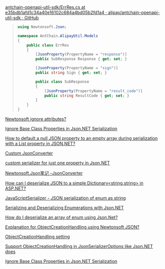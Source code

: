 [antchain-openapi-util-sdk/ErrRes.cs at e35bdb1afd1c34a40e16102c684a4bd05b2fd1a4 · alipay/antchain-openapi-util-sdk · GitHub](https://github.com/alipay/antchain-openapi-util-sdk/blob/e35bdb1afd1c34a40e16102c684a4bd05b2fd1a4/csharp/core/Models/ErrRes.cs#L4-L22)

> ```csharp
> using Newtonsoft.Json;
> 
> namespace AntChain.AlipayUtil.Models
> {
>     public class ErrRes
>     {
>         [JsonProperty(PropertyName = "response")]
>         public SubResponse Response { get; set; }
> 
>         [JsonProperty(PropertyName = "sign")]
>         public string Sign { get; set; }
> 
>         public class SubResponse
>         {
>             [JsonProperty(PropertyName = "result_code")]
>             public string ResultCode { get; set; }
>         }
>     }
> }
> ```


[Newtonsoft ignore attributes?](https://stackoverflow.com/questions/6309725/newtonsoft-ignore-attributes)

[Ignore Base Class Properties in Json.NET Serialization](https://stackoverflow.com/questions/31104335/ignore-base-class-properties-in-json-net-serialization)

[How to default a null JSON property to an empty array during serialization with a List<T> property in JSON.NET?](https://stackoverflow.com/questions/25148172/how-to-default-a-null-json-property-to-an-empty-array-during-serialization-with)

[Custom JsonConverter](https://www.newtonsoft.com/json/help/html/CustomJsonConverter.htm)

[custom serializer for just one property in Json.NET](https://stackoverflow.com/questions/18521970/custom-serializer-for-just-one-property-in-json-net)

[Newtonsoft.Json笔记 -JsonConverter](https://www.cnblogs.com/fanfan-90/p/13866912.html)

[How can I deserialize JSON to a simple Dictionary<string,string> in ASP.NET?](https://stackoverflow.com/questions/1207731/how-can-i-deserialize-json-to-a-simple-dictionarystring-string-in-asp-net)

[JavaScriptSerializer - JSON serialization of enum as string](https://stackoverflow.com/questions/2441290/javascriptserializer-json-serialization-of-enum-as-string)

[Serializing and Deserializing Enumerations with Json.NET](https://www.bytefish.de/blog/enums_json_net.html)

[How do I deserialize an array of enum using Json.Net?](https://stackoverflow.com/questions/23366364/how-do-i-deserialize-an-array-of-enum-using-json-net)

[Explanation for ObjectCreationHandling using Newtonsoft JSON?](https://stackoverflow.com/questions/27848547/explanation-for-objectcreationhandling-using-newtonsoft-json)

[ObjectCreationHandling setting](https://www.newtonsoft.com/json/help/html/DeserializeObjectCreationHandling.htm)

[Support ObjectCreationHandling in JsonSerializerOptions like Json.NET does](https://github.com/dotnet/runtime/issues/31518)

[Ignore Base Class Properties in Json.NET Serialization](https://stackoverflow.com/questions/31104335/ignore-base-class-properties-in-json-net-serialization)
